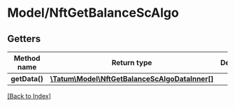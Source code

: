 # Model/NftGetBalanceScAlgo

## Getters

Method name | Return type | Description | Notes
------------ | ------------- | ------------- | -------------
**getData()** | [**\Tatum\Model\NftGetBalanceScAlgoDataInner[]**](NftGetBalanceScAlgoDataInner.md) |  | [optional]

[[Back to Index]](../index.md)
